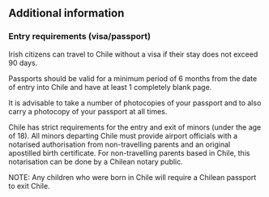 ## Additional information

### **Entry requirements (visa/passport)**

Irish citizens can travel to Chile without a visa if their stay does not exceed 90 days.

Passports should be valid for a minimum period of 6 months from the date of entry into Chile and have at least 1 completely blank page.

It is advisable to take a number of photocopies of your passport and to also carry a photocopy of your passport at all times.

Chile has strict requirements for the entry and exit of minors (under the age of 18). All minors departing Chile must provide airport officials with a notarised authorisation from non-travelling parents and an original apostilled birth certificate. For non-travelling parents based in Chile, this notarisation can be done by a Chilean notary public.

NOTE: Any children who were born in Chile will require a Chilean passport to exit Chile.
